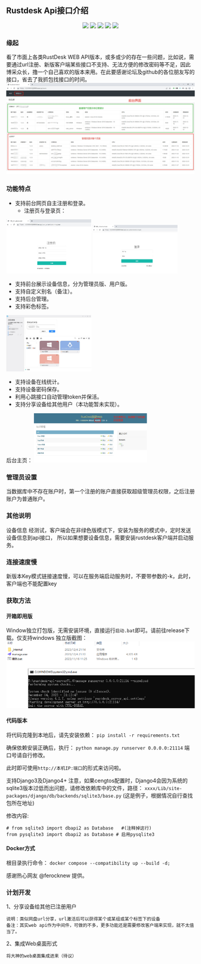 ## Rustdesk Api接口介绍
<p align="center">
    <img src ="https://img.shields.io/badge/version-1.1-blueviolet.svg"/>
    <img src ="https://img.shields.io/badge/platform-windows|linux-green.svg"/>
    <img src ="https://img.shields.io/badge/python-3.7|3.8|3.9|3.10|3.11-blue.svg" />
    <img src ="https://img.shields.io/badge/Django-3.2+|4.x-yelow.svg" />
    <img src ="https://img.shields.io/badge/docker-blue.svg" />
</p>

### 缘起
看了市面上各类RustDesk WEB API版本，或多或少的存在一些问题，比如说，需要通过url注册、新版客户端某些接口不支持、无法方便的修改密码等不足，因此博采众长，撸一个自己喜欢的版本来用。在此要感谢论坛及github的各位朋友写的接口，省去了我抓包找接口的时间。
![主页面](/images/front_main.png)

### 功能特点
 - 支持前台网页自主注册和登录。
   - 注册页与登录页：
  
  <img src="images/front_reg.png" width="45%" />
  <img src="images/front_login.png" width="45%" />
  
 - 支持前台展示设备信息，分为管理员版、用户版。
 - 支持自定义别名（备注）。
 - 支持后台管理。
 - 支持彩色标签。
 
 <img src="images/rust_books.png" width="45%" />
 
 - 支持设备在线统计。
 - 支持设备密码保存。
 - 利用心跳接口自动管理token并保活。
 - 支持分享设备给其他用户（本功能暂未实现）。
 
 后台主页：
<img src="images/admin_main.png" width="60%" />

### 管理员设置
当数据库中不存在账户时，第一个注册的账户直接获取超级管理员权限，之后注册账户为普通账户。

### 其他说明
设备信息
经测试，客户端会在非绿色版模式下，安装为服务的模式中，定时发送设备信息到api接口，
所以如果想要设备信息，需要安装rustdesk客户端并启动服务。

### 连接速度慢
新版本Key模式链接速度慢，可以在服务端启动服务时，不要带参数的-k，此时，客户端也不能配置key



### 获取方法

#### 开箱即用版

  Window独立打包版，无需安装环境，直接运行`启动.bat`即可。请前往release下载。仅支持windows
  独立版截图：![window独立绿色版](/images/windows_run.png)



#### 代码版本

将代码克隆到本地后，请先安装依赖：
`pip install -r requirements.txt`

确保依赖安装正确后，执行：
`python manage.py runserver 0.0.0.0:21114`  端口号请自行修改。

此时即可使用`http://本机IP:端口`的形式来访问啦。

支持Django3及Django4+
注意，如果cengtos配置时，Django4会因为系统的sqlite3版本过低而出问题，请修改依赖库中的文件，路径： 
`xxxx/Lib/site-packages/django/db/backends/sqlite3/base.py` (这是例子，根据情况自行查找包所在地址)


修改内容:
```
# from sqlite3 import dbapi2 as Database   #(注释掉这行)
from pysqlite3 import dbapi2 as Database # 启用pysqlite3
```

#### Docker方式

根目录执行命令：
`docker compose --compatibility up --build -d;`

感谢热心网友 @ferocknew 提供。

### 计划开发

1、分享设备给其他已注册用户

    说明：类似网盘url分享，url激活后可以获得某个或某组或某个标签下的设备
    备注：其实web api作为中间件，可做的不多，更多功能还是需要修改客户端来实现，就不太值当了。

2、集成Web桌面形式

    将大神的web桌面集成进来（待议）